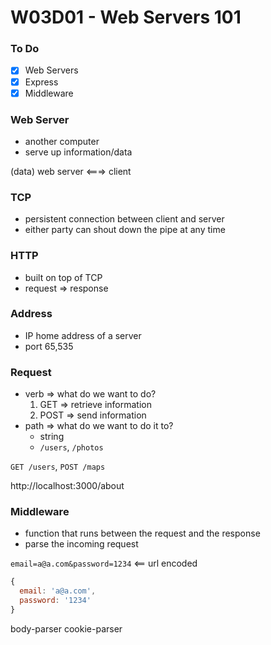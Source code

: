 # W03D01 - Web Servers 101

### To Do
- [x] Web Servers
- [x] Express
- [x] Middleware

### Web Server
* another computer
* serve up information/data

(data) web server <===> client

### TCP
* persistent connection between client and server
* either party can shout down the pipe at any time

### HTTP
* built on top of TCP
* request => response

### Address
* IP home address of a server
* port 65,535

### Request
* verb => what do we want to do?
  1. GET => retrieve information
  2. POST => send information
* path => what do we want to do it to?
  * string
  * `/users`, `/photos`

`GET /users`, `POST /maps`

http://localhost:3000/about

### Middleware
* function that runs between the request and the response
* parse the incoming request

`email=a@a.com&password=1234` <== url encoded
```js
{
  email: 'a@a.com',
  password: '1234'
}
```
body-parser
cookie-parser








